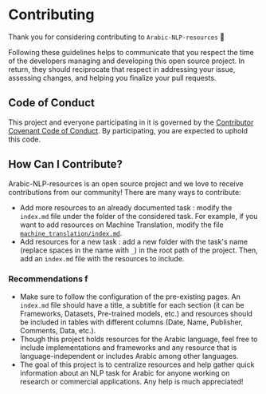 # Contributing

Thank you for considering contributing to `Arabic-NLP-resources` 🙏

Following these guidelines helps to communicate that you respect the time of the developers managing and developing this open source project. In return, they should reciprocate that respect in addressing your issue, assessing changes, and helping you finalize your pull requests.

## Code of Conduct

This project and everyone participating in it is governed by the [Contributor Covenant Code of Conduct](https://www.contributor-covenant.org/). By participating, you are expected to uphold this code.

## How Can I Contribute?

Arabic-NLP-resources is an open source project and we love to receive contributions from our community! There are many ways to contribute: 
* Add more resources to an already documented task : modify the `index.md` file under the folder of the considered task. For example, if you want to add resources on Machine Translation, modify the file [`machine_translation/index.md`](machine_translation/index.md).
* Add resources for a new task : add a new folder with the task's name (replace spaces in the name with `_`) in the root path of the project. Then, add an `index.md` file with the resources to include. 

### Recommendations f
* Make sure to follow the configuration of the pre-existing pages. An `index.md` file should have a title, a subtitle for each section (it can be Frameworks, Datasets, Pre-trained models, etc.) and resources should be included in tables with different columns (Date, Name, Publisher, Comments, Data, etc.).
* Though this project holds resources for the Arabic language, feel free to include implementations and frameworks and any resource that is language-independent or includes Arabic among other languages. 
* The goal of this project is to centralize resources and help gather quick information about an NLP task for Arabic for anyone working on research or commercial applications. Any help is much appreciated!
